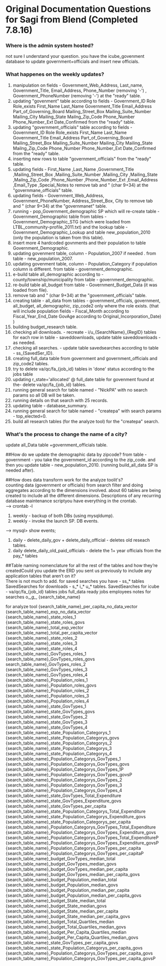 # Original Documentation Questions for Sagi from Blend (Completed 7.8.16)
### **Where is the admin system hosted?**
not sure I understand your question. you have the icube_govenment database to update government+officials and insert new officials.

### **What happenes on the weekly updates?**
1.  manipulation on fields - Government_Web_Address, Last_name, Government_Title, Email_Address, Phone_Number (removing '-') , Government_PhoneNumber (removing '-') at the "ready" table.  
2.  updating "govenment" table according to fields -  Government_ID Role Role_exists First_Name Last_Name Government_Title Email_Address Part_of_Governing_Board Mailing_Street_Box Mailing_Suite_Number Mailing_City Mailing_State Mailng_Zip_Code Phone_Number Phone_Number_Ext Date_Confirmed from the "ready" table.  
3.  updating "government_officials" table according to fields -  Government_ID Role Role_exists First_Name Last_Name Government_Title Email_Address Part_of_Governing_Board Mailing_Street_Box Mailing_Suite_Number Mailing_City Mailing_State Mailng_Zip_Code Phone_Number Phone_Number_Ext Date_Confirmed   
from the "ready" table.
4. inserting new rows to table "government_officials" from the "ready" table.  
5. updating fields - First_Name ,Last_Name ,Government_Title ,Mailing_Street_Box ,Mailing_Suite_Number ,Mailing_City ,Mailing_State ,Mailng_Zip_Code ,Phone_Number ,Phone_Number_Ext ,Email_Address ,Email_Type ,Special_Notes to remove tab and " (char 9+34)  at the "governmane_officials" table.  
6. updating fields - Government_Web_Address, Government_PhoneNumber, Address_Street_Box, City to remove tab and " (char 9+34)  at the "governmanet" table.  
7. running - pop_Government_demographic SP which will re-create table - Government_Demographic table from tables - Government_Demographic_STG (which were loaded from LTBL_community-profile_2011.txt) and the lookup table - Government_Demographic_Lookup and table new_population_2010 (only the population is taken from this table).  
8. insert more 4 hardcoded govnments and their population to table Government_Demographic.  
9. updating govenment table, column - Population_2007 if needed . from table - new_population_2007.  
10. updating govenment table, column - Population_Category if population column is different. from table - government_demographic.  
11. e-build table all_demographic according to - county/township/municipality from table - government_demographic.  
12. re-build table all_budget from table - Government_Budget_Data (it was loaded from file).  
13.  remove tab and " (char 9+34)  at the "government_officials" table.  
14. creating table - all_data from tables - government_officials, government, all_budget, all_demographic, zip_code2 only where the role exists. (that will include population fields - Fiscal_Month according to Fiscal_Year_End_Date GovAge according to Original_Incorporation_Date) )  
15. building budget_research table.  
16. checking all downloads. - recreate - i/u_{SearchName}_{RegID} tables for each row in table - saveddownloads, update table saveddownloads - as needed.  
17. checking all searches.  - update table savedsearches according to table - ss_{SavedSer_ID}.   
18. creating full_data table from government and government_officials and zip_code2 tables.   
19. try to delete va/qc/fa_{job_id} tables in 'done' status according to the jobs table  
20. updating r_state='allocated' @ full_date table for govenment found at the- delete va/qc/fa_{job_id} tables.   
21. running general search for table named - "NickPA" with no search params so all DB will be taken.  
22.  running details on that search with 25 records.  
23. updating table - database_summary.  
24. running general search for table named - "createpa" with  search params - top_elected=0.   
25.  build all research tables (for the analyze tool) for the "createpa" search.  

### What's the process to change the name of a city?
update all_Data table +government_officials table.

##How do we update the demographic data by zipcode?
from table - government - you take the government_id according to the zip_code. and then you update table - new_population_2010. (running build_all_data SP is needed after).  

##How does data transform work for the analyze toolit's?  
counting data (government or officials) from search filter and doing aggregates according to the dimensions involved. about 60 tables are being created to include all the different dimensions. Descriptions of any recurring database maintenance scriptyou have everything in the crontab.  
--> crontab -l
1. weekly - backup of both DBs (using mysqldump).   
2. weekly - invoke the launch SP. DB events.  

--> mysql> show events;
1. daily - delete_daily_gov + delete_daily_official - deletes old reseach tables.   
2. daily delete_daily_old_paid_officials  - delete the 1+ year officials from the pay_* tables

##Table naming nomenclature for all the rest of the tables and how they’re createdCould you update the ERD you sent us previously to include any application tables that aren’t on it?   
There is not much to add. for saved searches you have -  ss_* tables SavedSearches for downloads -  s_* i_* u_*   tables. SavedSearches for icube -  va/qc/fa_{job_id} tables jobs full_data ready jobs employees notes for searches o_*,g_*, {search_tabe_name}

for analyze tool {search_table_name}_per_capita_no_data_vector {search_table_name}_exp_no_data_vector  
{search_table_name}_state_roles_1  
{search_table_name}_state_roles_govs  
{search_table_name}_total_exp_vector  
{search_table_name}_total_per_capita_vector  
{search_table_name}_state_roles_2  
{search_table_name}_state_roles_3  
{search_table_name}_state_roles_4  
{search_table_name}_GovTypes_roles_1  
{search_table_name}_GovTypes_roles_govs  
search_table_name}_GovTypes_roles_2  
{search_table_name}_GovTypes_roles_3  
{search_table_name}_GovTypes_roles_4  
{search_table_name}_Population_roles_1  
{search_table_name}_Population_roles_govs  
{search_table_name}_Population_roles_2  
{search_table_name}_Population_roles_3  
{search_table_name}_Population_roles_4  
{search_table_name}_state_GovTypes_1  
{search_table_name}_state_GovTypes_govs  
{search_table_name}_state_GovTypes_2  
{search_table_name}_state_GovTypes_3  
{search_table_name}_state_GovTypes_4  
{search_table_name}_state_Population_Categorys_1  
{search_table_name}_state_Population_Categorys_govs  
{search_table_name}_state_Population_Categorys_2  
{search_table_name}_state_Population_Categorys_3  
{search_table_name}_state_Population_Categorys_4  
{search_table_name}_Population_Categorys_GovTypes_1  
{search_table_name}_Population_Categorys_GovTypes_govs  
{search_table_name}_Population_Categorys_GovTypes_1P  
{search_table_name}_Population_Categorys_GovTypes_govsP  
{search_table_name}_Population_Categorys_GovTypes_2  
{search_table_name}_Population_Categorys_GovTypes_3  
{search_table_name}_Population_Categorys_GovTypes_4  
{search_table_name}_state_GovTypes_Total_Expenditure  
{search_table_name}_state_GovTypes_Expenditure_govs  
{search_table_name}_state_GovTypes_per_capita  
{search_table_name}_state_Population_Categorys_Total_Expenditure  
{search_table_name}_state_Population_Categorys_Expenditure_govs  
{search_table_name}_state_Population_Categorys_per_capita  
{search_table_name}_Population_Categorys_GovTypes_Total_Expenditure  
{search_table_name}_Population_Categorys_GovTypes_Expenditure_govs  
{search_table_name}_Population_Categorys_GovTypes_Total_ExpenditureP  
{search_table_name}_Population_Categorys_GovTypes_Expenditure_govsP  
{search_table_name}_Population_Categorys_GovTypes_per_capita  
{search_table_name}_Population_Categorys_GovTypes_per_capitaP  
{search_table_name}_budget_GovTypes_median_total  
{search_table_name}_budget_GovTypes_median_govs  
{search_table_name}_budget_GovTypes_median_per_capita  
{search_table_name}_budget_GovTypes_median_per_capita_govs  
{search_table_name}_budget_Population_median_total  
{search_table_name}_budget_Population_median_govs  
{search_table_name}_budget_Population_median_per_capita  
{search_table_name}_budget_Population_median_per_capita_govs  
{search_table_name}_budget_State_median_total  
{search_table_name}_budget_State_median_govs  
{search_table_name}_budget_State_median_per_capita  
{search_table_name}_budget_State_median_per_capita_govs  
{search_table_name}_budget_Total_Quartiles_median  
{search_table_name}_budget_Total_Quartiles_median_govs  
{search_table_name}_budget_Per_Capita_Quartiles_median   
{search_table_name}_budget_Per_Capita_Quartiles_median_govs   
{search_table_name}_state_GovTypes_per_capita_govs   
{search_table_name}_state_Population_Categorys_per_capita_govs  
{search_table_name}_Population_Categorys_GovTypes_per_capita_govs  
{search_table_name}_Population_Categorys_GovTypes_per_capita_govsP   
